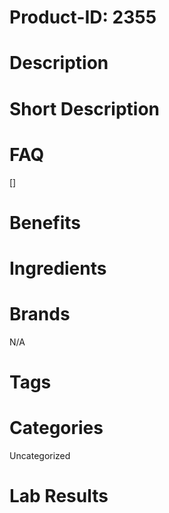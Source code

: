 # Product-ID: 2355

# Description



# Short Description



# FAQ
[]

# Benefits



# Ingredients



# Brands

N/A

# Tags



# Categories

Uncategorized

# Lab Results
